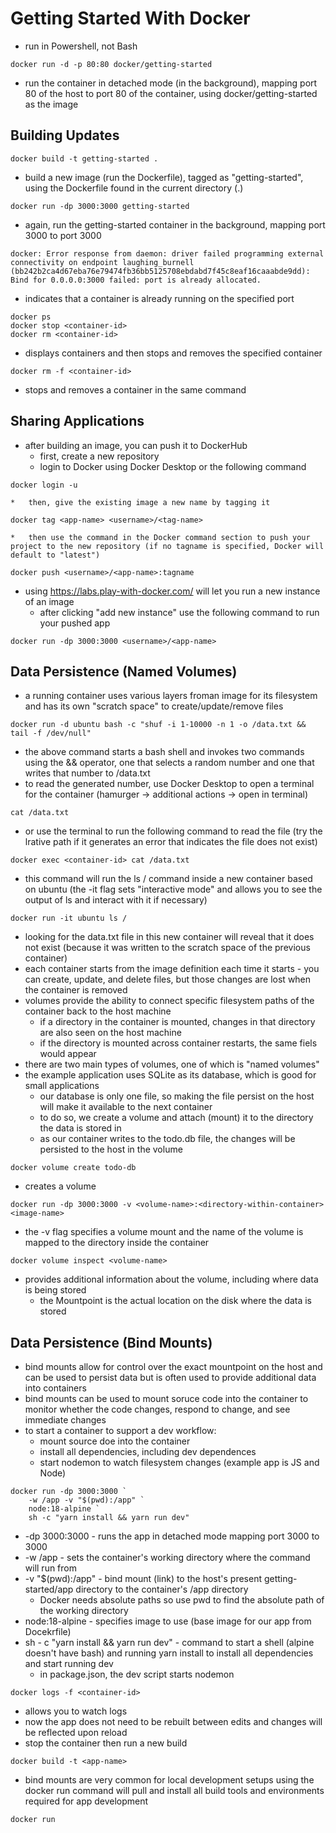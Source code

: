 # Getting Started With Docker
*   run in Powershell, not Bash
```
docker run -d -p 80:80 docker/getting-started
```
*   run the container in detached mode (in the background), mapping port 80 of the host to port 80 of the container, using docker/getting-started as the image

## Building Updates
```
docker build -t getting-started .
```
*   build a new image (run the Dockerfile), tagged as "getting-started", using the Dockerfile found in the current directory (.)
```
docker run -dp 3000:3000 getting-started
```
*   again, run the getting-started container in the background, mapping port 3000 to port 3000
```
docker: Error response from daemon: driver failed programming external connectivity on endpoint laughing_burnell 
(bb242b2ca4d67eba76e79474fb36bb5125708ebdabd7f45c8eaf16caaabde9dd): Bind for 0.0.0.0:3000 failed: port is already allocated.
```
*   indicates that a container is already running on the specified port
```
docker ps
docker stop <container-id>
docker rm <container-id>
```
*   displays containers and then stops and removes the specified container
```
docker rm -f <container-id>
```
*   stops and removes a container in the same command

## Sharing Applications
*   after building an image, you can push it to DockerHub
    *   first, create a new repository
    *   login to Docker using Docker Desktop or the following command
```
docker login -u
```
    *   then, give the existing image a new name by tagging it
```
docker tag <app-name> <username>/<tag-name>
```
    *   then use the command in the Docker command section to push your project to the new repository (if no tagname is specified, Docker will default to "latest")
```
docker push <username>/<app-name>:tagname
```
*   using https://labs.play-with-docker.com/ will let you run a new instance of an image
    *   after clicking "add new instance" use the following command to run your pushed app
```
docker run -dp 3000:3000 <username>/<app-name>
```

## Data Persistence (Named Volumes)
*   a running container uses various layers froman image for its filesystem and has its own "scratch space" to create/update/remove files
```
docker run -d ubuntu bash -c "shuf -i 1-10000 -n 1 -o /data.txt && tail -f /dev/null"
```
*   the above command starts a bash shell and invokes two commands using the && operator, one that selects a random number and one that writes that number to /data.txt
*   to read the generated number, use Docker Desktop to open a terminal for the container (hamurger -> additional actions -> open in terminal)
```
cat /data.txt
```
*   or use the terminal to run the following command to read the file (try the lrative path if it generates an error that indicates the file does not exist)
```
docker exec <container-id> cat /data.txt
```
*   this command will run the ls / command inside a new container based on ubuntu (the -it flag sets "interactive mode" and allows you to see the output of ls and interact with it if necessary)
```
docker run -it ubuntu ls /
```
*   looking for the data.txt file in this new container will reveal that it does not exist (because it was written to the scratch space of the previous container)
*   each container starts from the image definition each time it starts - you can create, update, and delete files, but those changes are lost when the container is removed
*   volumes provide the ability to connect specific filesystem paths of the container back to the host machine
    *   if a directory in the container is mounted, changes in that directory are also seen on the host machine
    *   if the directory is mounted across container restarts, the same fiels would appear
*   there are two main types of volumes, one of which is "named volumes"
*   the example application uses SQLite as its database, which is good for small applications
    *   our database is only one file, so making the file persist on the host will make it available to the next container
    *   to do so, we create a volume and attach (mount) it to the directory the data is stored in
    *   as our container writes to the todo.db file, the changes will be persisted to the host in the volume
```
docker volume create todo-db
```
*   creates a volume
```
docker run -dp 3000:3000 -v <volume-name>:<directory-within-container> <image-name>
```
*   the -v flag specifies a volume mount and the name of the volume is mapped to the directory inside the container
```
docker volume inspect <volume-name>
```
*   provides additional information about the volume, including where data is being stored
    *   the Mountpoint is the actual location on the disk where the data is stored

## Data Persistence (Bind Mounts)
*   bind mounts allow for control over the exact mountpoint on the host and can be used to persist data but is often used to provide additional data into containers
*   bind mounts can be used to mount soruce code into the container to monitor whether the code changes, respond to change, and see immediate changes
*   to start a container to support a dev workflow:
    *   mount source doe into the container
    *   install all dependencies, including dev dependences
    *   start nodemon to watch filesystem changes (example app is JS and Node)
```
docker run -dp 3000:3000 `
    -w /app -v "$(pwd):/app" `
    node:18-alpine `
    sh -c "yarn install && yarn run dev"
```
*   -dp 3000:3000 - runs the app in detached mode mapping port 3000 to 3000
*   -w /app - sets the container's working directory where the command will run from
*   -v "$(pwd):/app" - bind mount (link) to the host's present getting-started/app directory to the container's /app directory
    *   Docker needs absolute paths so use pwd to find the absolute path of the working directory
*   node:18-alpine - specifies image to use (base image for our app from Docekrfile)
*   sh - c "yarn install && yarn run dev" - command to start a shell (alpine doesn't have bash) and running yarn install to install all dependencies and start running dev
    *   in package.json, the dev script starts nodemon
```
docker logs -f <container-id>
```
*   allows you to watch logs
*   now the app does not need to be rebuilt between edits and changes will be reflected upon reload
*   stop the container then run a new build
```
docker build -t <app-name>
```
*   bind mounts are very common for local development setups using the docker run command will pull and install all build tools and environments required for app development
```
docker run
```